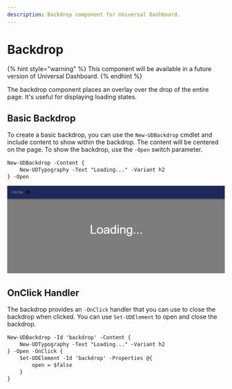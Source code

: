 ```yaml
---
description: Backdrop component for Universal Dashboard.
---
```


# Backdrop

{% hint style="warning" %}
This component will be available in a future version of Universal Dashboard.
{% endhint %}

The backdrop component places an overlay over the drop of the entire page. It's useful for displaying loading states. 

## Basic Backdrop

To create a basic backdrop, you can use the `New-UDBackdrop` cmdlet and include content to show within the backdrop. The content will be centered on the page. To show the backdrop, use the `-Open` switch parameter. 

```text
New-UDBackdrop -Content {
    New-UDTypography -Text "Loading..." -Variant h2
} -Open 
```

![Backdrop component](../../../.gitbook/assets/image%20%28214%29.png)

## OnClick Handler

The backdrop provides an `-OnClick` handler that you can use to close the backdrop when clicked. You can use `Set-UDElement` to open and close the backdrop.

```text
New-UDBackdrop -Id 'backdrop' -Content {
    New-UDTypography -Text "Loading..." -Variant h2
} -Open -OnClick {
    Set-UDElement -Id 'backdrop' -Properties @{
        open = $false
    }
}
```

